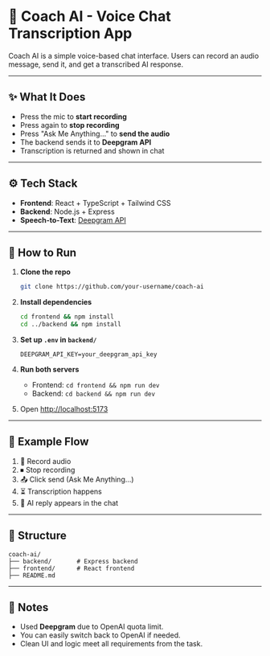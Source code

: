 # 🧠 Coach AI - Voice Chat Transcription App

Coach AI is a simple voice-based chat interface. Users can record an audio message, send it, and get a transcribed AI response.

---

## ✨ What It Does

* Press the mic to **start recording**
* Press again to **stop recording**
* Press "Ask Me Anything..." to **send the audio**
* The backend sends it to **Deepgram API**
* Transcription is returned and shown in chat

---

## ⚙️ Tech Stack

* **Frontend**: React + TypeScript + Tailwind CSS
* **Backend**: Node.js + Express
* **Speech-to-Text**: [Deepgram API](https://www.deepgram.com/)

---

## 🚀 How to Run

1. **Clone the repo**

   ```bash
   git clone https://github.com/your-username/coach-ai
   ```

2. **Install dependencies**

   ```bash
   cd frontend && npm install
   cd ../backend && npm install
   ```

3. **Set up `.env` in `backend/`**

   ```env
   DEEPGRAM_API_KEY=your_deepgram_api_key
   ```

4. **Run both servers**

   * Frontend: `cd frontend && npm run dev`
   * Backend: `cd backend && npm run dev`

5. Open [http://localhost:5173](http://localhost:5173)

---

## 🔪 Example Flow

1. 🎤 Record audio
2. ⏹ Stop recording
3. 📤 Click send (Ask Me Anything...)
4. ⏳ Transcription happens
5. 💬 AI reply appears in the chat

---

## 📁 Structure

```
coach-ai/
├── backend/       # Express backend
├── frontend/      # React frontend
├── README.md
```

---

## 🔑 Notes

* Used **Deepgram** due to OpenAI quota limit.
* You can easily switch back to OpenAI if needed.
* Clean UI and logic meet all requirements from the task.

